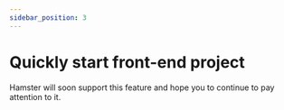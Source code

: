 ```yaml
---
sidebar_position: 3
---
```


# Quickly start front-end project

Hamster will soon support this feature and hope you to continue to pay attention to it.
